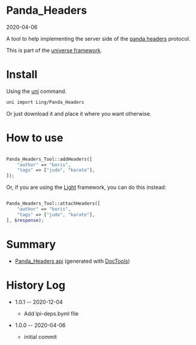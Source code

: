 Panda_Headers
===========
2020-04-06



A tool to help implementing the server side of the [panda headers](https://github.com/lingtalfi/TheBar/blob/master/discussions/panda-headers-protocol.md) protocol.


This is part of the [universe framework](https://github.com/karayabin/universe-snapshot).


Install
==========
Using the [uni](https://github.com/lingtalfi/universe-naive-importer) command.
```bash
uni import Ling/Panda_Headers
```

Or just download it and place it where you want otherwise.




How to use
=============

```php

Panda_Headers_Tool::addHeaders([
    "author" => "boris",
    "tags" => ["judo", "karate"],
]);
```

Or, if you are using the [Light](https://github.com/lingtalfi/Light) framework, you can do this instead:


```php

Panda_Headers_Tool::attachHeaders([
    "author" => "boris",
    "tags" => ["judo", "karate"],
], $response);
```






Summary
===========
- [Panda_Headers api](https://github.com/lingtalfi/Panda_Headers/blob/master/doc/api/Ling/Panda_Headers.md) (generated with [DocTools](https://github.com/lingtalfi/DocTools))






History Log
=============

- 1.0.1 -- 2020-12-04

    - Add lpi-deps.byml file

- 1.0.0 -- 2020-04-06

    - initial commit